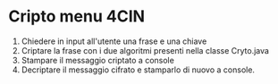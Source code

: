 # Cripto menu 4CIN

1. Chiedere in input all'utente una frase e una chiave
2. Criptare la frase con i due algoritmi presenti nella classe Cryto.java
3. Stampare il messaggio criptato a console
4. Decriptare il messaggio cifrato e stamparlo di nuovo a console.

